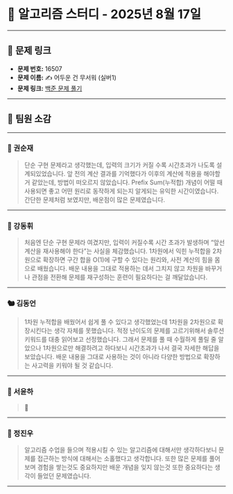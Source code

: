 # 📘 알고리즘 스터디 - 2025년 8월 17일

---

## 🔗 문제 링크

- **문제 번호:** 16507
- **문제 이름:** ✍️ 어두운 건 무서워 (실버1)
- **문제 링크:** [백준 문제 풀기](https://www.acmicpc.net/problem/16507)

---

## 💬 팀원 소감

---

### 🐥 권순재

> 단순 구현 문제라고 생각했는데, 입력의 크기가 커질 수록 시간초과가 나도록 설계되있었습니다. 앞 전의 계산 결과를 기억했다가 이후의 계산에 적용을 해야할거 같았는데, 방법이 떠오르지 않았습니다.
> Prefix Sum(누적합) 개념이 어떨 때 사용되면 좋고 어떤 원리로 동작하게 되는지 알게되는 유익한 시간이였습니다. 간단한 문제처럼 보였지만, 배운점이 많은 문제였습니다.

---

### 🐰 강동휘

> 처음엔 단순 구현 문제라 여겼지만, 입력이 커질수록 시간 초과가 발생하며 “앞선 계산을 재사용해야 한다”는 사실을 체감했습니다. 1차원에서 익힌 누적합을 2차원으로 확장하면 구간 합을 O(1)에 구할 수 있다는 원리와, 사전 계산의 힘을 몸으로 배웠습니다.
> 배운 내용을 그대로 적용하는 데서 그치지 않고 차원을 바꾸거나 관점을 전환해 문제를 재구성하는 훈련이 필요하다는 걸 깨달았습니다.

---

### 🐿️ 김동언

> 1차원 누적합을 배웠어서 쉽게 풀 수 있다고 생각했었는데 1차원을 2차원으로 확장시킨다는 생각 자체를 못했습니다. 적정 난이도의 문제를 고르기위해서 솔루션 키워드를 대충 읽어보고 선정했습니다. 그래서 문제를 풀 때 수월하게 풀릴 줄 알았으나 1차원으로만 해결하려고 하다보니 시간초과가 나서 결국 자세한 해답을 보았습니다. 배운 내용을 그대로 사용하는 것이 아니라 다양한 방법으로 확장하는 사고력을 키워야 될 것 같습니다.

---

### 🦊 서윤하

> 🛫

---

### 🐳 정진우

> 알고리즘 수업을 들으며 적용시킬 수 있는 알고리즘에 대해서만 생각하다보니 문제를 접근하는 방식에 대해서는 소홀했다고 생각합니다. 또한 많은 문제를 풀어보며 경험을 쌓는것도 중요하지만 배운 개념을 잊지 않는것 또한 중요하다는 생각이 들었던 문제였습니다.

---
